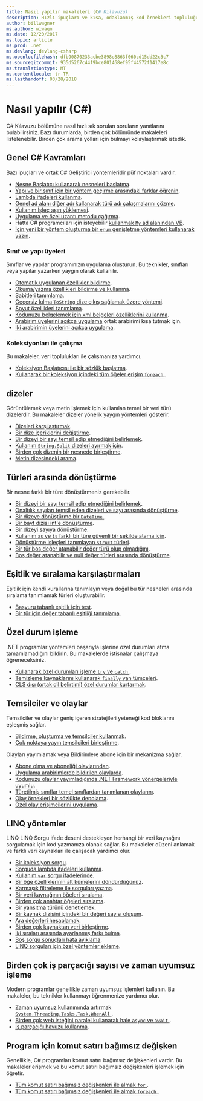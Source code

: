 ```yaml
---
title: Nasıl yapılır makaleleri (C# Kılavuzu)
description: Hızlı ipuçları ve kısa, odaklanmış kod örnekleri topluluğu
author: billwagner
ms.author: wiwagn
ms.date: 12/20/2017
ms.topic: article
ms.prod: .net
ms.devlang: devlang-csharp
ms.openlocfilehash: dfb90870233acbe3898e8863f060cd15dd22c3c7
ms.sourcegitcommit: 935d5267c44f9bce801468ef95f44572f1417e8c
ms.translationtype: MT
ms.contentlocale: tr-TR
ms.lasthandoff: 03/28/2018
---
```

# <a name="how-to-c"></a>Nasıl yapılır (C#)

C# Kılavuzu bölümüne nasıl hızlı sık sorulan soruların yanıtlarını bulabilirsiniz. Bazı durumlarda, birden çok bölümünde makaleleri listelenebilir. Birden çok arama yolları için bulmayı kolaylaştırmak istedik. 

## <a name="general-c-concepts"></a>Genel C# Kavramları

Bazı ipuçları ve ortak C# Geliştirici yöntemleridir püf noktaları vardır.

- [Nesne Başlatıcı kullanarak nesneleri başlatma](../programming-guide/classes-and-structs/how-to-initialize-objects-by-using-an-object-initializer.md).
- [Yapı ve bir sınıf için bir yöntem geçirme arasındaki farklar öğrenin](../programming-guide/classes-and-structs/how-to-know-the-difference-passing-a-struct-and-passing-a-class-to-a-method.md).
- [Lambda ifadeleri kullanma](../programming-guide/statements-expressions-operators/how-to-use-lambda-expressions-outside-linq.md).
- [Genel ad alanı diğer adı kullanarak türü adı çakışmalarını çözme](../programming-guide/namespaces/how-to-use-the-global-namespace-alias.md).
- [Kullanım İşleç aşırı yüklemesi](../programming-guide/statements-expressions-operators/how-to-use-operator-overloading-to-create-a-complex-number-class.md).
- [Uygulama ve özel uzantı metodu çağırma](../programming-guide/classes-and-structs/how-to-implement-and-call-a-custom-extension-method.md).
- Hatta C# programcıları için isteyebilir [kullanmak `My` ad alanından VB](../programming-guide/namespaces/how-to-use-the-my-namespace.md).
- [İçin yeni bir yöntem oluşturma bir `enum` genişletme yöntemleri kullanarak yazın](../programming-guide/classes-and-structs/how-to-create-a-new-method-for-an-enumeration.md).

### <a name="class-and-struct-members"></a>Sınıf ve yapı üyeleri

Sınıflar ve yapılar programınızın uygulama oluşturun. Bu teknikler, sınıfları veya yapılar yazarken yaygın olarak kullanılır.

- [Otomatik uygulanan özellikler bildirme](../programming-guide/classes-and-structs/how-to-implement-a-lightweight-class-with-auto-implemented-properties.md).
- [Okuma/yazma özellikleri bildirme ve kullanma](../programming-guide/classes-and-structs/how-to-declare-and-use-read-write-properties.md).
- [Sabitleri tanımlama](../programming-guide/classes-and-structs/how-to-define-constants.md).
- [Geçersiz kılma `ToString` dize çıkış sağlamak üzere yöntemi](../programming-guide/classes-and-structs/how-to-override-the-tostring-method.md).
- [Soyut özellikleri tanımlama](../programming-guide/classes-and-structs/how-to-define-abstract-properties.md).
- [Kodunuzu belgelemek için xml belgeleri özelliklerini kullanma](../programming-guide/xmldoc/how-to-use-the-xml-documentation-features.md).
- [Arabirim üyelerini açıkça uygulama](../programming-guide/interfaces/how-to-explicitly-implement-interface-members.md) ortak arabirimi kısa tutmak için.
- [İki arabirimin üyelerini açıkça uygulama](../programming-guide/interfaces/how-to-explicitly-implement-members-of-two-interfaces.md).

### <a name="working-with-collections"></a>Koleksiyonları ile çalışma

Bu makaleler, veri toplulukları ile çalışmanıza yardımcı.

- [Koleksiyon Başlatıcısı ile bir sözlük başlatma](../programming-guide/classes-and-structs/how-to-initialize-a-dictionary-with-a-collection-initializer.md).
- [Kullanarak bir koleksiyon içindeki tüm öğeler erişim `foreach` ](../programming-guide/classes-and-structs/how-to-access-a-collection-class-with-foreach.md).

## <a name="strings"></a>dizeler

Görüntülemek veya metin işlemek için kullanılan temel bir veri türü dizelerdir. Bu makaleler dizeler yönelik yaygın yöntemleri gösterir.

- [Dizeleri karşılaştırmak](compare-strings.md).
- [Bir dize içeriklerini değiştirme](modify-string-contents.md).
- [Bir dizeyi bir sayı temsil edip etmediğini belirlemek](../programming-guide/strings/how-to-determine-whether-a-string-represents-a-numeric-value.md).
- [Kullanım `String.Split` dizeleri ayırmak için](parse-strings-using-split.md).
- [Birden çok dizenin bir nesnede birleştirme](concatenate-multiple-strings.md).
- [Metin dizesindeki arama](search-strings.md).

## <a name="convert-between-types"></a>Türleri arasında dönüştürme

Bir nesne farklı bir türe dönüştürmeniz gerekebilir.

- [Bir dizeyi bir sayı temsil edip etmediğini belirlemek](../programming-guide/strings/how-to-determine-whether-a-string-represents-a-numeric-value.md).
- [Onaltılık sayıları temsil eden dizeleri ve sayı arasında dönüştürme](../programming-guide/types/how-to-convert-between-hexadecimal-strings-and-numeric-types.md).
- [Bir dizeye dönüştürme bir `DateTime` ](../../standard/base-types/parsing-datetime.md).
- [Bir bayt dizisi int'e dönüştürme](../programming-guide/types/how-to-convert-a-byte-array-to-an-int.md).
- [Bir dizeyi sayıya dönüştürme](../programming-guide/types/how-to-convert-a-string-to-a-number.md).
- [Kullanım `as` ve `is` farklı bir türe güvenli bir şekilde atama için](../programming-guide/types/how-to-safely-cast-by-using-as-and-is-operators.md).
- [Dönüştürme işleçleri tanımlayan `struct` türleri](../programming-guide/statements-expressions-operators/how-to-implement-user-defined-conversions-between-structs.md).
- [Bir tür boş değer atanabilir değer türü olup olmadığını](../programming-guide/nullable-types/how-to-identify-a-nullable-type.md).
- [Boş değer atanabilir ve null değer türleri arasında dönüştürme](../programming-guide/nullable-types/how-to-safely-cast-from-bool-to-bool.md).

## <a name="equality-and-ordering-comparisons"></a>Eşitlik ve sıralama karşılaştırmaları

Eşitlik için kendi kurallarına tanımlayın veya doğal bu tür nesneleri arasında sıralama tanımlamak türleri oluşturabilir.

- [Başvuru tabanlı eşitlik için test](../programming-guide/statements-expressions-operators/how-to-test-for-reference-equality-identity.md).
- [Bir tür için değer tabanlı eşitliği tanımlama](../programming-guide/statements-expressions-operators/how-to-define-value-equality-for-a-type.md).

## <a name="exception-handling"></a>Özel durum işleme

.NET programlar yöntemleri başarıyla işlerine özel durumları atma tamamlamadığını bildirin. Bu makalelerde istisnalar çalışmaya öğreneceksiniz.

- [Kullanarak özel durumları işleme `try` ve `catch` ](../programming-guide/exceptions/how-to-handle-an-exception-using-try-catch.md).
- [Temizleme kaynaklarını kullanarak `finally` yan tümceleri](../programming-guide/exceptions/how-to-execute-cleanup-code-using-finally.md).
- [CLS dışı (ortak dil belirtimi) özel durumlar kurtarmak](../programming-guide/exceptions/how-to-catch-a-non-cls-exception.md).

## <a name="delegates-and-events"></a>Temsilciler ve olaylar

Temsilciler ve olaylar geniş içeren stratejileri yeteneği kod bloklarını eşleşmiş sağlar.

- [Bildirme, oluşturma ve temsilciler kullanmak](../programming-guide/delegates/how-to-declare-instantiate-and-use-a-delegate.md).
- [Çok noktaya yayın temsilcileri birleştirme](../programming-guide/delegates/how-to-combine-delegates-multicast-delegates.md).

Olayları yayımlamak veya Bildirimlere abone için bir mekanizma sağlar.

- [Abone olma ve aboneliği olaylarından](../programming-guide/events/how-to-subscribe-to-and-unsubscribe-from-events.md).
- [Uygulama arabirimlerde bildirilen olaylarda](../programming-guide/events/how-to-implement-interface-events.md).
- [Kodunuzu olaylar yayımladığında .NET Framework yönergeleriyle uyumlu](../programming-guide/events/how-to-publish-events-that-conform-to-net-framework-guidelines.md).
- [Türetilmiş sınıflar temel sınıflardan tanımlanan olaylarını](../programming-guide/events/how-to-raise-base-class-events-in-derived-classes.md).
- [Olay örnekleri bir sözlükte depolama](../programming-guide/events/how-to-use-a-dictionary-to-store-event-instances.md).
- [Özel olay erişimcilerini uygulama](../programming-guide/events/how-to-implement-custom-event-accessors.md).

## <a name="linq-practices"></a>LINQ yöntemler

LINQ LINQ Sorgu ifade deseni destekleyen herhangi bir veri kaynağını sorgulamak için kod yazmanıza olanak sağlar. Bu makaleler düzeni anlamak ve farklı veri kaynakları ile çalışacak yardımcı olur.

- [Bir koleksiyon sorgu](../programming-guide/concepts/linq/how-to-query-an-arraylist-with-linq.md).
- [Sorguda lambda ifadeleri kullanma](../programming-guide/statements-expressions-operators/how-to-use-lambda-expressions-in-a-query.md).
- [Kullanım `var` sorgu ifadelerinde](../programming-guide/classes-and-structs/how-to-use-implicitly-typed-local-variables-and-arrays-in-a-query-expression.md).
- [Bir öğe özelliklerinin alt kümelerini döndürdüğünüz](../programming-guide/classes-and-structs/how-to-return-subsets-of-element-properties-in-a-query.md).
- [Karmaşık filtreleme ile sorguları yazma](../programming-guide/concepts/linq/how-to-write-queries-with-complex-filtering.md).
- [Bir veri kaynağının öğeleri sıralama](../programming-guide/concepts/linq/how-to-sort-elements.md).
- [Birden çok anahtar öğeleri sıralama](../programming-guide/concepts/linq/how-to-sort-elements-on-multiple-keys.md).
- [Bir yansıtma türünü denetlemek](../programming-guide/concepts/linq/how-to-control-the-type-of-a-projection.md).
- [Bir kaynak dizisini içindeki bir değeri sayısı oluşum](../programming-guide/concepts/linq/how-to-count-occurrences-of-a-word-in-a-string-linq.md).
- [Ara değerleri hesaplamak](../programming-guide/concepts/linq/how-to-calculate-intermediate-values.md).
- [Birden çok kaynaktan veri birleştirme](../programming-guide/concepts/linq/how-to-populate-object-collections-from-multiple-sources-linq.md).
- [İki sıraları arasında ayarlanmış farkı bulma](../programming-guide/concepts/linq/how-to-find-the-set-difference-between-two-lists-linq.md).
- [Boş sorgu sonuçları hata ayıklama](../programming-guide/concepts/linq/how-to-debug-empty-query-results-sets.md).
- [LINQ sorguları için özel yöntemler ekleme](../programming-guide/concepts/linq/how-to-add-custom-methods-for-linq-queries.md).

## <a name="multiple-threads-and-async-processing"></a>Birden çok iş parçacığı sayısı ve zaman uyumsuz işleme

Modern programlar genellikle zaman uyumsuz işlemleri kullanın. Bu makaleler, bu teknikler kullanmayı öğrenmenize yardımcı olur.

- [Zaman uyumsuz kullanımında artırmak `System.Threading.Tasks.Task.WhenAll` ](../programming-guide/concepts/async/how-to-extend-the-async-walkthrough-by-using-task-whenall.md).
- [Birden çok web isteğini paralel kullanarak hale `async` ve `await` ](../programming-guide/concepts/async/how-to-make-multiple-web-requests-in-parallel-by-using-async-and-await.md).
- [İş parçacığı havuzu kullanma](../programming-guide/concepts/threading/how-to-use-a-thread-pool.md).

## <a name="command-line-args-to-your-program"></a>Program için komut satırı bağımsız değişken

Genellikle, C# programları komut satırı bağımsız değişkenleri vardır. Bu makaleler erişmek ve bu komut satırı bağımsız değişkenleri işlemek için öğretir.

- [Tüm komut satırı bağımsız değişkenleri ile almak `for` ](../programming-guide/main-and-command-args/how-to-display-command-line-arguments.md).
- [Tüm komut satırı bağımsız değişkenleri ile almak `foreach` ](../programming-guide/main-and-command-args/how-to-access-command-line-arguments-using-foreach.md).
